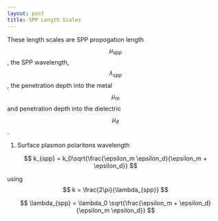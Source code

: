 ```yaml
---
layout: post
title: SPP Length Scales
---
```


  <!-- MathJax Script -->
  <script type="text/javascript" async
    src="https://cdn.jsdelivr.net/npm/mathjax@3/es5/tex-mml-chtml.js">
  </script>

 These length scales are SPP propogation length $$\mu_{spp}$$ , the SPP wavelength, $$\lambda_{spp}$$ , the penetration depth into the metal $$\mu_m$$ and penetration depth into the dielectric $$\mu_d$$.


1. Surface plasmon polaritons wavelength

$$
k_{spp} = k_0\sqrt{\frac{\epsilon_m \epsilon_d}{\epsilon_m + \epsilon_d}}
$$

using $$ k = \frac{2\pi}{\lambda_{spp}} $$

$$
\lambda_{spp} = \lambda_0 \sqrt{\frac{\epsilon_m + \epsilon_d}{\epsilon_m \epsilon_d}}
$$